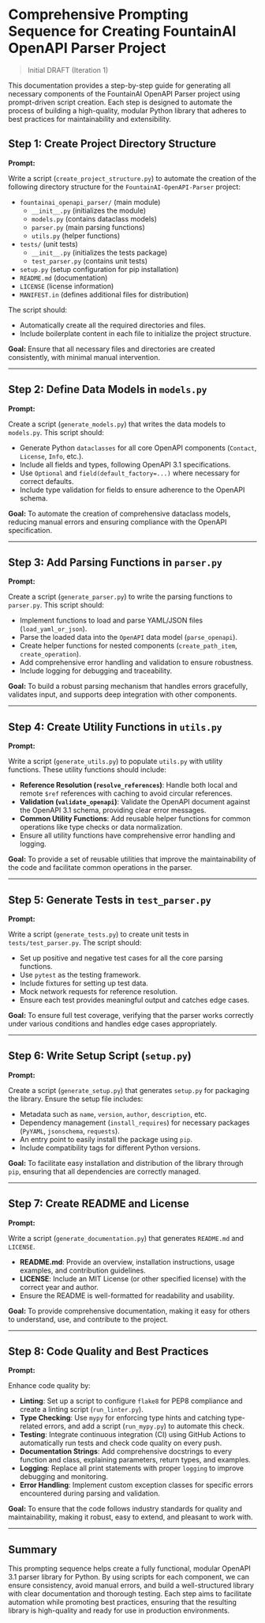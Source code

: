 # Comprehensive Prompting Sequence for Creating FountainAI OpenAPI Parser Project
> Initial DRAFT (Iteration 1)

This documentation provides a step-by-step guide for generating all necessary components of the FountainAI OpenAPI Parser project using prompt-driven script creation. Each step is designed to automate the process of building a high-quality, modular Python library that adheres to best practices for maintainability and extensibility.

## Step 1: Create Project Directory Structure

**Prompt:**

Write a script (`create_project_structure.py`) to automate the creation of the following directory structure for the `FountainAI-OpenAPI-Parser` project:

- `fountainai_openapi_parser/` (main module)
  - `__init__.py` (initializes the module)
  - `models.py` (contains dataclass models)
  - `parser.py` (main parsing functions)
  - `utils.py` (helper functions)
- `tests/` (unit tests)
  - `__init__.py` (initializes the tests package)
  - `test_parser.py` (contains unit tests)
- `setup.py` (setup configuration for pip installation)
- `README.md` (documentation)
- `LICENSE` (license information)
- `MANIFEST.in` (defines additional files for distribution)

The script should:
- Automatically create all the required directories and files.
- Include boilerplate content in each file to initialize the project structure.

**Goal:** Ensure that all necessary files and directories are created consistently, with minimal manual intervention.

---

## Step 2: Define Data Models in `models.py`

**Prompt:**

Create a script (`generate_models.py`) that writes the data models to `models.py`. 
This script should:
- Generate Python `dataclasses` for all core OpenAPI components (`Contact`, `License`, `Info`, etc.).
- Include all fields and types, following OpenAPI 3.1 specifications.
- Use `Optional` and `field(default_factory=...)` where necessary for correct defaults.
- Include type validation for fields to ensure adherence to the OpenAPI schema.

**Goal:** To automate the creation of comprehensive dataclass models, reducing manual errors and ensuring compliance with the OpenAPI specification.

---

## Step 3: Add Parsing Functions in `parser.py`

**Prompt:**

Create a script (`generate_parser.py`) to write the parsing functions to `parser.py`.
This script should:
- Implement functions to load and parse YAML/JSON files (`load_yaml_or_json`).
- Parse the loaded data into the `OpenAPI` data model (`parse_openapi`).
- Create helper functions for nested components (`create_path_item`, `create_operation`).
- Add comprehensive error handling and validation to ensure robustness.
- Include logging for debugging and traceability.

**Goal:** To build a robust parsing mechanism that handles errors gracefully, validates input, and supports deep integration with other components.

---

## Step 4: Create Utility Functions in `utils.py`

**Prompt:**

Write a script (`generate_utils.py`) to populate `utils.py` with utility functions.
These utility functions should include:
- **Reference Resolution (`resolve_references`)**: Handle both local and remote `$ref` references with caching to avoid circular references.
- **Validation (`validate_openapi`)**: Validate the OpenAPI document against the OpenAPI 3.1 schema, providing clear error messages.
- **Common Utility Functions**: Add reusable helper functions for common operations like type checks or data normalization.
- Ensure all utility functions have comprehensive error handling and logging.

**Goal:** To provide a set of reusable utilities that improve the maintainability of the code and facilitate common operations in the parser.

---

## Step 5: Generate Tests in `test_parser.py`

**Prompt:**

Write a script (`generate_tests.py`) to create unit tests in `tests/test_parser.py`.
The script should:
- Set up positive and negative test cases for all the core parsing functions.
- Use `pytest` as the testing framework.
- Include fixtures for setting up test data.
- Mock network requests for reference resolution.
- Ensure each test provides meaningful output and catches edge cases.

**Goal:** To ensure full test coverage, verifying that the parser works correctly under various conditions and handles edge cases appropriately.

---

## Step 6: Write Setup Script (`setup.py`)

**Prompt:**

Create a script (`generate_setup.py`) that generates `setup.py` for packaging the library.
Ensure the setup file includes:
- Metadata such as `name`, `version`, `author`, `description`, etc.
- Dependency management (`install_requires`) for necessary packages (`PyYAML`, `jsonschema`, `requests`).
- An entry point to easily install the package using `pip`.
- Include compatibility tags for different Python versions.

**Goal:** To facilitate easy installation and distribution of the library through `pip`, ensuring that all dependencies are correctly managed.

---

## Step 7: Create README and License

**Prompt:**

Write a script (`generate_documentation.py`) that generates `README.md` and `LICENSE`.
- **README.md**: Provide an overview, installation instructions, usage examples, and contribution guidelines.
- **LICENSE**: Include an MIT License (or other specified license) with the correct year and author.
- Ensure the README is well-formatted for readability and usability.

**Goal:** To provide comprehensive documentation, making it easy for others to understand, use, and contribute to the project.

---

## Step 8: Code Quality and Best Practices

**Prompt:**

Enhance code quality by:
- **Linting**: Set up a script to configure `flake8` for PEP8 compliance and create a linting script (`run_linter.py`).
- **Type Checking**: Use `mypy` for enforcing type hints and catching type-related errors, and add a script (`run_mypy.py`) to automate this check.
- **Testing**: Integrate continuous integration (CI) using GitHub Actions to automatically run tests and check code quality on every push.
- **Documentation Strings**: Add comprehensive docstrings to every function and class, explaining parameters, return types, and examples.
- **Logging**: Replace all print statements with proper `logging` to improve debugging and monitoring.
- **Error Handling**: Implement custom exception classes for specific errors encountered during parsing and validation.

**Goal:** To ensure that the code follows industry standards for quality and maintainability, making it robust, easy to extend, and pleasant to work with.

---

## Summary

This prompting sequence helps create a fully functional, modular OpenAPI 3.1 parser library for Python. By using scripts for each component, we can ensure consistency, avoid manual errors, and build a well-structured library with clear documentation and thorough testing. Each step aims to facilitate automation while promoting best practices, ensuring that the resulting library is high-quality and ready for use in production environments.
